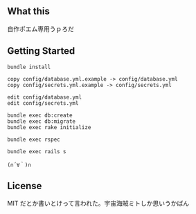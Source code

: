 ## What this
  自作ポエム専用うｐろだ

## Getting Started
    bundle install  

    copy config/database.yml.example -> config/database.yml  
    copy config/secrets.yml.example -> config/secrets.yml

    edit config/database.yml  
    edit config/secrets.yml

    bundle exec db:create  
    bundle exec db:migrate  
    bundle exec rake initialize  

    bundle exec rspec  

    bundle exec rails s  

    (∩´∀｀)∩

## License
MIT だとか書いとけって言われた。宇宙海賊ミトしか思いうかばん
